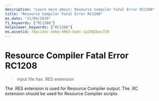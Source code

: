 ```yaml
---
description: "Learn more about: Resource Compiler Fatal Error RC1208"
title: "Resource Compiler Fatal Error RC1208"
ms.date: "11/04/2016"
f1_keywords: ["RC1208"]
helpviewer_keywords: ["RC1208"]
ms.assetid: 7dacc4ec-3ebd-49b3-ba4c-1a2982bac720
---
```

# Resource Compiler Fatal Error RC1208

> input file has .RES extension

The .RES extension is used for Resource Compiler output. The .RC extension should be used for Resource Compiler scripts.
